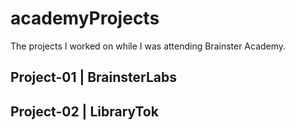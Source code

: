 # academyProjects
The projects I worked on while I was attending Brainster Academy.


## Project-01 | BrainsterLabs
## Project-02 | LibraryTok